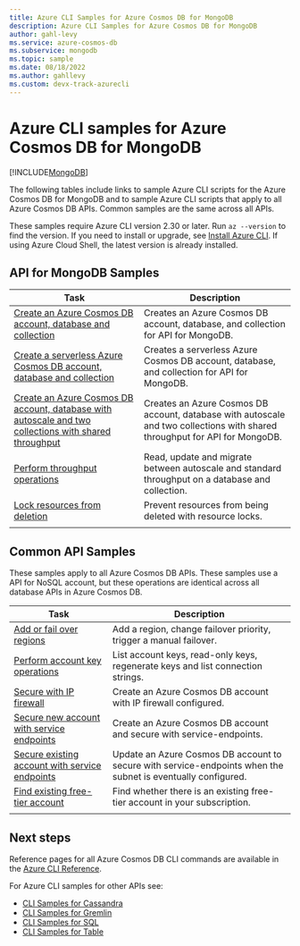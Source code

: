 ```yaml
---
title: Azure CLI Samples for Azure Cosmos DB for MongoDB
description: Azure CLI Samples for Azure Cosmos DB for MongoDB
author: gahl-levy
ms.service: azure-cosmos-db
ms.subservice: mongodb
ms.topic: sample
ms.date: 08/18/2022
ms.author: gahllevy
ms.custom: devx-track-azurecli
---
```


# Azure CLI samples for Azure Cosmos DB for MongoDB

[!INCLUDE[MongoDB](~/reusable-content/ce-skilling/azure/includes/cosmos-db/includes/appliesto-mongodb.md)]

The following tables include links to sample Azure CLI scripts for the Azure Cosmos DB for MongoDB  and to sample Azure CLI scripts that apply to all Azure Cosmos DB APIs. Common samples are the same across all APIs.

These samples require Azure CLI version 2.30 or later. Run `az --version` to find the version. If you need to install or upgrade, see [Install Azure CLI](/cli/azure/install-azure-cli). If using Azure Cloud Shell, the latest version is already installed.

## API for MongoDB Samples

|Task | Description |
|---|---|
| [Create an Azure Cosmos DB account, database and collection](../scripts/cli/mongodb/create.md)| Creates an Azure Cosmos DB account, database, and collection for API for MongoDB. |
| [Create a serverless Azure Cosmos DB account, database and collection](../scripts/cli/mongodb/serverless.md)| Creates a serverless Azure Cosmos DB account, database, and collection for API for MongoDB. |
| [Create an Azure Cosmos DB account, database with autoscale and two collections with shared throughput](../scripts/cli/mongodb/autoscale.md)| Creates an Azure Cosmos DB account, database with autoscale and two collections with shared throughput for API for MongoDB. |
| [Perform throughput operations](../scripts/cli/mongodb/throughput.md) | Read, update and migrate between autoscale and standard throughput on a database and collection.|
| [Lock resources from deletion](../scripts/cli/mongodb/lock.md)| Prevent resources from being deleted with  resource locks.|
|||

## Common API Samples

These samples apply to all Azure Cosmos DB APIs. These samples use a API for NoSQL account, but these operations are identical across all database APIs in Azure Cosmos DB.

|Task | Description |
|---|---|
| [Add or fail over regions](../scripts/cli/common/regions.md) | Add a region, change failover priority, trigger a manual failover.|
| [Perform account key operations](../scripts/cli/common/keys.md) | List account keys, read-only keys, regenerate keys and list connection strings.|
| [Secure with IP firewall](../scripts/cli/common/ipfirewall.md)| Create an Azure Cosmos DB account with IP firewall configured.|
| [Secure new account with service endpoints](../scripts/cli/common/service-endpoints.md)| Create an Azure Cosmos DB account and secure with service-endpoints.|
| [Secure existing account with service endpoints](../scripts/cli/common/service-endpoints-ignore-missing-vnet.md)| Update an Azure Cosmos DB account to secure with service-endpoints when the subnet is eventually configured.|
| [Find existing free-tier account](../scripts/cli/common/free-tier.md)| Find whether there is an existing free-tier account in your subscription.|
|||

## Next steps

Reference pages for all Azure Cosmos DB CLI commands are available in the [Azure CLI Reference](/cli/azure/cosmosdb).

For Azure CLI samples for other APIs see:

- [CLI Samples for Cassandra](../cassandra/cli-samples.md)
- [CLI Samples for Gremlin](../graph/cli-samples.md)
- [CLI Samples for SQL](../sql/cli-samples.md)
- [CLI Samples for Table](../table/cli-samples.md)
